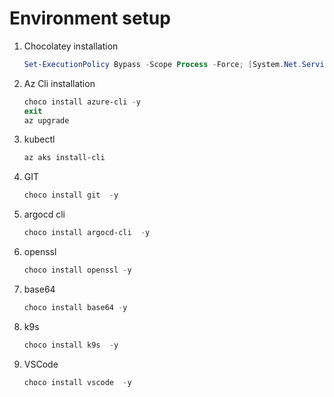 # Environment setup

1. Chocolatey installation
    ```powershell   
    Set-ExecutionPolicy Bypass -Scope Process -Force; [System.Net.ServicePointManager]::SecurityProtocol = [System.Net.ServicePointManager]::SecurityProtocol -bor 3072; iex ((New-Object System.Net.WebClient).DownloadString('https://community.chocolatey.org/install.ps1'))
    ```

2. Az Cli installation
    ```powershell
    choco install azure-cli -y
    exit
    az upgrade
    ```

3. kubectl

    ```powershell
    az aks install-cli 
    ```

4. GIT
    ```powershell
    choco install git  -y
    ```

5. argocd cli
   
    ```powershell
    choco install argocd-cli  -y
    ```

6. openssl
    ```powershell
    choco install openssl -y
    ```

7. base64 
    ```powershell
    choco install base64 -y
    ```

<!-- 8. helm

```powershell
choco install kubernetes-helm
``` -->
8.  k9s

    ```powershell
    choco install k9s  -y
    ```
9. VSCode
    ```powershell
    choco install vscode  -y
    ```

<!-- az provider register -n 'Microsoft.Kubernetes -->
